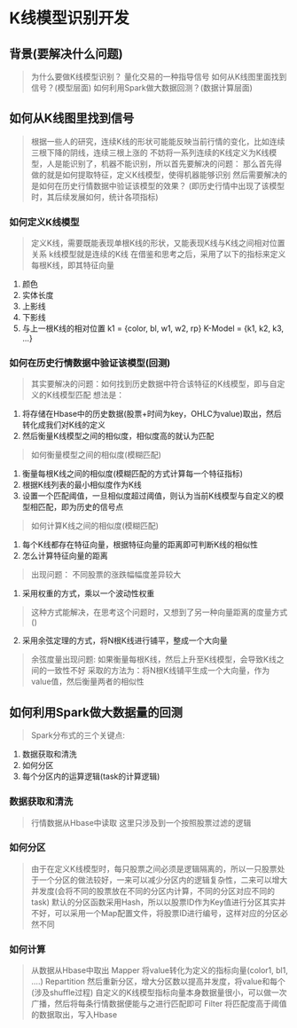 # K线模型识别开发
## 背景(要解决什么问题)
> 为什么要做K线模型识别？
量化交易的一种指导信号
> 如何从K线图里面找到信号？(模型层面)
> 如何利用Spark做大数据回测？(数据计算层面)

## 如何从K线图里找到信号
> 根据一些人的研究，连续K线的形状可能能反映当前行情的变化，比如连续三根下降的阴线，连续三根上涨的
> 不妨将一系列连续的K线定义为K线模型，人是能识别了，机器不能识别，所以首先要解决的问题：
那么首先得做的就是如何提取特征，定义K线模型，使得机器能够识别
> 然后需要解决的是如何在历史行情数据中验证该模型的效果？
(即历史行情中出现了该模型时，其后续发展如何，统计各项指标)

### 如何定义K线模型
> 定义K线，需要既能表现单根K线的形状，又能表现K线与K线之间相对位置关系
> k线模型就是连续的K线
> 在借鉴和思考之后，采用了以下的指标来定义每根K线，即其特征向量
1. 颜色
2. 实体长度
3. 上影线
4. 下影线
5. 与上一根K线的相对位置
k1 = {color, bl, w1, w2, rp}
K-Model = {k1, k2, k3, ...}
### 如何在历史行情数据中验证该模型(回测)
> 其实要解决的问题：如何找到历史数据中符合该特征的K线模型，即与自定义的K线模型匹配
> 想法是：
1. 将存储在Hbase中的历史数据(股票+时间为key，OHLC为value)取出，然后转化成我们对K线的定义
2. 然后衡量K线模型之间的相似度，相似度高的就认为匹配

> 如何衡量模型之间的相似度(模糊匹配)
1. 衡量每根K线之间的相似度(模糊匹配的方式计算每一个特征指标)
2. 根据K线列表的最小相似度作为K线
3. 设置一个匹配阈值，一旦相似度超过阈值，则认为当前K线模型与自定义的模型相匹配，即为历史的信号点

> 如何计算K线之间的相似度(模糊匹配)
1. 每个K线都存在特征向量，根据特征向量的距离即可判断K线的相似性
2. 怎么计算特征向量的距离

> 出现问题：
不同股票的涨跌幅幅度差异较大
1. 采用权重的方式，乘以一个波动性权重
> 这种方式能解决，在思考这个问题时，又想到了另一种向量距离的度量方式()
2. 采用余弦定理的方式，将N根K线进行铺平，整成一个大向量

> 余弦度量出现问题: 如果衡量每根K线，然后上升至K线模型，会导致K线之间的一致性不好
采取的方法为：将N根K线铺平生成一个大向量，作为value值，然后衡量两者的相似性


## 如何利用Spark做大数据量的回测
> Spark分布式的三个关键点:
1. 数据获取和清洗
2. 如何分区
3. 每个分区内的运算逻辑(task的计算逻辑)
### 数据获取和清洗
> 行情数据从Hbase中读取
> 这里只涉及到一个按照股票过滤的逻辑
### 如何分区
> 由于在定义K线模型时，每只股票之间必须是逻辑隔离的，所以一只股票处于一个分区的做法较好，一来可以减少分区内的逻辑复杂性，二来可以增大并发度(会将不同的股票放在不同的分区内计算，不同的分区对应不同的task)
> 默认的分区函数采用Hash，所以以股票ID作为Key值进行分区其实并不好，可以采用一个Map配置文件，将股票ID进行编号，这样对应的分区必然不同

### 如何计算
> 从数据从Hbase中取出
> Mapper 将value转化为定义的指标向量(color1, bl1, ....)
> Repartition 然后重新分区，增大分区数以提高并发度，将value和每个(涉及shuffle过程)
> 自定义的K线模型指标向量本身数据量很小，可以做一次广播，然后将每条行情数据便能与之进行匹配即可
> Filter 将匹配度高于阈值的数据取出，写入Hbase
